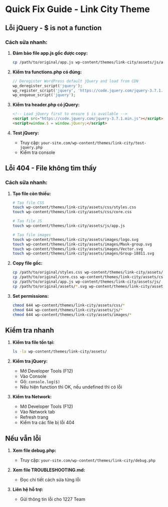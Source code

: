 # Quick Fix Guide - Link City Theme

## Lỗi jQuery - $ is not a function

### Cách sửa nhanh:

1. **Đảm bảo file app.js gốc được copy:**
   ```bash
   cp /path/to/original/app.js wp-content/themes/link-city/assets/js/app.js
   ```

2. **Kiểm tra functions.php có đúng:**
   ```php
   // Deregister WordPress default jQuery and load from CDN
   wp_deregister_script('jquery');
   wp_register_script('jquery', 'https://code.jquery.com/jquery-3.7.1.min.js', array(), '3.7.1', false);
   wp_enqueue_script('jquery');
   ```

3. **Kiểm tra header.php có jQuery:**
   ```html
   <!-- Load jQuery first to ensure $ is available -->
   <script src="https://code.jquery.com/jquery-3.7.1.min.js"></script>
   <script>window.$ = window.jQuery;</script>
   ```

4. **Test jQuery:**
   - Truy cập: `your-site.com/wp-content/themes/link-city/test-jquery.php`
   - Kiểm tra console

## Lỗi 404 - File không tìm thấy

### Cách sửa nhanh:

1. **Tạo file còn thiếu:**
   ```bash
   # Tạo file CSS
   touch wp-content/themes/link-city/assets/css/styles.css
   touch wp-content/themes/link-city/assets/css/core.css
   
   # Tạo file JS
   touch wp-content/themes/link-city/assets/js/app.js
   
   # Tạo file images
   touch wp-content/themes/link-city/assets/images/logo.svg
   touch wp-content/themes/link-city/assets/images/Mask-group.svg
   touch wp-content/themes/link-city/assets/images/Vector.svg
   touch wp-content/themes/link-city/assets/images/Group-18811.svg
   ```

2. **Copy file gốc:**
   ```bash
   cp /path/to/original/styles.css wp-content/themes/link-city/assets/css/
   cp /path/to/original/core.css wp-content/themes/link-city/assets/css/
   cp /path/to/original/app.js wp-content/themes/link-city/assets/js/
   cp /path/to/original/assets/*.svg wp-content/themes/link-city/assets/images/
   ```

3. **Set permissions:**
   ```bash
   chmod 644 wp-content/themes/link-city/assets/css/*
   chmod 644 wp-content/themes/link-city/assets/js/*
   chmod 644 wp-content/themes/link-city/assets/images/*
   ```

## Kiểm tra nhanh

1. **Kiểm tra file tồn tại:**
   ```bash
   ls -la wp-content/themes/link-city/assets/
   ```

2. **Kiểm tra jQuery:**
   - Mở Developer Tools (F12)
   - Vào Console
   - Gõ: `console.log($)`
   - Nếu hiện function thì OK, nếu undefined thì có lỗi

3. **Kiểm tra Network:**
   - Mở Developer Tools (F12)
   - Vào Network tab
   - Refresh trang
   - Kiểm tra các file bị lỗi 404

## Nếu vẫn lỗi

1. **Xem file debug.php:**
   - Truy cập: `your-site.com/wp-content/themes/link-city/debug.php`

2. **Xem file TROUBLESHOOTING.md:**
   - Đọc chi tiết cách sửa từng lỗi

3. **Liên hệ hỗ trợ:**
   - Gửi thông tin lỗi cho 1227 Team 